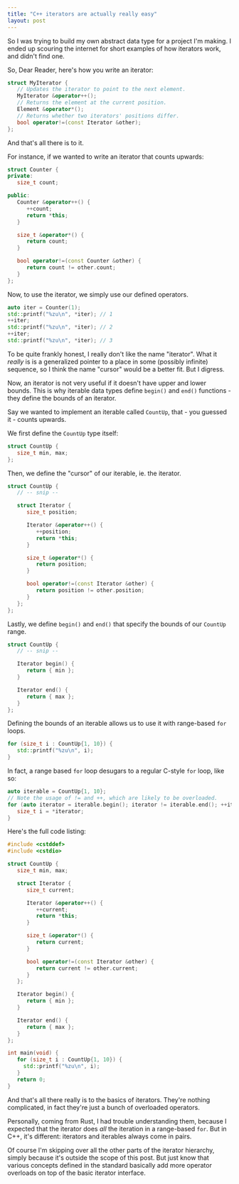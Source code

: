 ```yaml
---
title: "C++ iterators are actually really easy"
layout: post
---
```


So I was trying to build my own abstract data type for a project I'm making. I ended up scouring the
internet for short examples of how iterators work, and didn't find one.

So, Dear Reader, here's how you write an iterator:
```cpp
struct MyIterator {
   // Updates the iterator to point to the next element.
   MyIterator &operator++();
   // Returns the element at the current position.
   Element &operator*();
   // Returns whether two iterators' positions differ.
   bool operator!=(const Iterator &other);
};
```

And that's all there is to it.

For instance, if we wanted to write an iterator that counts upwards:
```cpp
struct Counter {
private:
   size_t count;

public:
   Counter &operator++() {
      ++count;
      return *this;
   }

   size_t &operator*() {
      return count;
   }

   bool operator!=(const Counter &other) {
      return count != other.count;
   }
};
```

Now, to use the iterator, we simply use our defined operators.
```cpp
auto iter = Counter(1);
std::printf("%zu\n", *iter); // 1
++iter;
std::printf("%zu\n", *iter); // 2
++iter;
std::printf("%zu\n", *iter); // 3
```

To be quite frankly honest, I really don't like the name "iterator". What it _really_ is is a
generalized pointer to a place in some (possibly infinite) sequence, so I think the name "cursor"
would be a better fit. But I digress.

Now, an iterator is not very useful if it doesn't have upper and lower bounds. This is why iterable
data types define `begin()` and `end()` functions - they define the bounds of an iterator.

Say we wanted to implement an iterable called `CountUp`, that - you guessed it - counts upwards.

We first define the `CountUp` type itself:
```cpp
struct CountUp {
   size_t min, max;
};
```
Then, we define the "cursor" of our iterable, ie. the iterator.
```cpp
struct CountUp {
   // -- snip --

   struct Iterator {
      size_t position;

      Iterator &operator++() {
         ++position;
         return *this;
      }

      size_t &operator*() {
         return position;
      }

      bool operator!=(const Iterator &other) {
         return position != other.position;
      }
   };
};
```
Lastly, we define `begin()` and `end()` that specify the bounds of our `CountUp` range.
```cpp
struct CountUp {
   // -- snip --

   Iterator begin() {
      return { min };
   }

   Iterator end() {
      return { max };
   }
};
```

Defining the bounds of an iterable allows us to use it with range-based `for` loops.
```cpp
for (size_t i : CountUp{1, 10}) {
   std::printf("%zu\n", i);
}
```
In fact, a range based `for` loop desugars to a regular C-style `for` loop, like so:
```cpp
auto iterable = CountUp{1, 10};
// Note the usage of != and ++, which are likely to be overloaded.
for (auto iterator = iterable.begin(); iterator != iterable.end(); ++iterator) {
   size_t i = *iterator;
}
```

Here's the full code listing:
```cpp
#include <cstddef>
#include <cstdio>

struct CountUp {
   size_t min, max;

   struct Iterator {
      size_t current;

      Iterator &operator++() {
         ++current;
         return *this;
      }

      size_t &operator*() {
         return current;
      }

      bool operator!=(const Iterator &other) {
         return current != other.current;
      }
   };

   Iterator begin() {
      return { min };
   }

   Iterator end() {
      return { max };
   }
};

int main(void) {
   for (size_t i : CountUp{1, 10}) {
     std::printf("%zu\n", i);
   }
   return 0;
}
```

And that's all there really is to the basics of iterators. They're nothing complicated, in fact
they're just a bunch of overloaded operators.

Personally, coming from Rust, I had trouble understanding them, because I expected that the iterator
does *all* the iteration in a range-based `for`. But in C++, it's different: iterators and iterables
always come in pairs.

Of course I'm skipping over all the other parts of the iterator hierarchy, simply because it's
outside the scope of this post. But just know that various concepts defined in the standard
basically add more operator overloads on top of the basic iterator interface.


